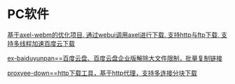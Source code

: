 # PC软件

[基于axel-webm的优化项目. 通过webui调用axel进行下载. 支持http与ftp下载, 支持多线程加速百度云下载](https://github.com/lihaoyun6/axeldown-core)

[ex-baiduyunpan==百度云盘、百度云盘企业版解除大文件限制，批量复制链接](https://github.com/gxvv/ex-baiduyunpan)

[proxyee-down==http下载工具，基于http代理，支持多连接分块下载](https://github.com/monkeyWie/proxyee-down)
